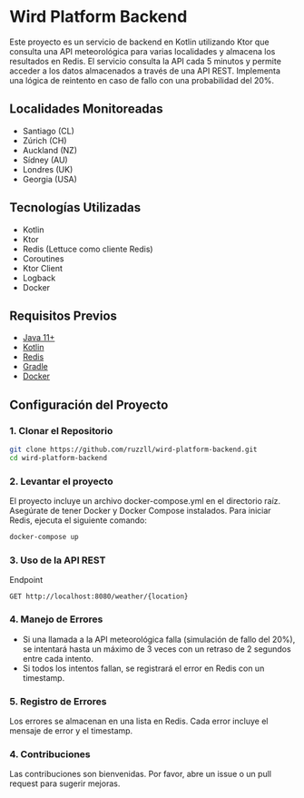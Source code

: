 # Wird Platform Backend

Este proyecto es un servicio de backend en Kotlin utilizando Ktor que consulta una API meteorológica para varias localidades y almacena los resultados en Redis. El servicio consulta la API cada 5 minutos y permite acceder a los datos almacenados a través de una API REST. Implementa una lógica de reintento en caso de fallo con una probabilidad del 20%.

## Localidades Monitoreadas

- Santiago (CL)
- Zúrich (CH)
- Auckland (NZ)
- Sídney (AU)
- Londres (UK)
- Georgia (USA)

## Tecnologías Utilizadas

- Kotlin
- Ktor
- Redis (Lettuce como cliente Redis)
- Coroutines
- Ktor Client
- Logback
- Docker

## Requisitos Previos

- [Java 11+](https://adoptopenjdk.net/)
- [Kotlin](https://kotlinlang.org/)
- [Redis](https://redis.io/)
- [Gradle](https://gradle.org/)
- [Docker](https://www.docker.com/)

## Configuración del Proyecto

### 1. Clonar el Repositorio

```sh
git clone https://github.com/ruzzll/wird-platform-backend.git
cd wird-platform-backend
```

### 2. Levantar el proyecto
El proyecto incluye un archivo docker-compose.yml en el directorio raíz. Asegúrate de tener Docker y Docker Compose instalados. Para iniciar Redis, ejecuta el siguiente comando:

```sh
docker-compose up
```

### 3. Uso de la API REST
Endpoint

```
GET http://localhost:8080/weather/{location}
```

### 4. Manejo de Errores
- Si una llamada a la API meteorológica falla (simulación de fallo del 20%), se intentará hasta un máximo de 3 veces con un retraso de 2 segundos entre cada intento.
- Si todos los intentos fallan, se registrará el error en Redis con un timestamp.

### 5. Registro de Errores
Los errores se almacenan en una lista en Redis. Cada error incluye el mensaje de error y el timestamp.

### 4. Contribuciones
Las contribuciones son bienvenidas. Por favor, abre un issue o un pull request para sugerir mejoras.


